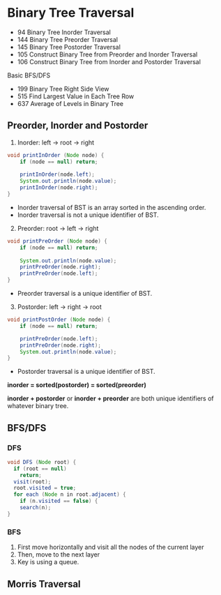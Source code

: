 # Binary Tree Traversal
* 94 Binary Tree Inorder Traversal
* 144 Binary Tree Preorder Traversal
* 145 Binary Tree Postorder Traversal
* 105 Construct Binary Tree from Preorder and Inorder Traversal
* 106 Construct Binary Tree from Inorder and Postorder Traversal

Basic BFS/DFS
* 199 Binary Tree Right Side View
* 515 Find Largest Value in Each Tree Row
* 637 Average of Levels in Binary Tree
## Preorder, Inorder and Postorder
1. Inorder: left -> root -> right
```java
void printInOrder (Node node) {
    if (node == null) return;
    
    printInOrder(node.left);
    System.out.println(node.value);
    printInOrder(node.right);
}
```
* Inorder traversal of BST is an array sorted in the ascending order.
* Inorder traversal is not a unique identifier of BST.
2. Preorder: root -> left -> right
```java
void printPreOrder (Node node) {
    if (node == null) return;
    
    System.out.println(node.value);
    printPreOrder(node.right);
    printPreOrder(node.left);
}
```
* Preorder traversal is a unique identifier of BST.

3. Postorder: left -> right -> root
```java
void printPostOrder (Node node) {
    if (node == null) return;

    printPreOrder(node.left);
    printPreOrder(node.right);
    System.out.println(node.value);
}
```
* Postorder traversal is a unique identifier of BST.

**inorder = sorted(postorder) = sorted(preorder)**

**inorder + postorder** or **inorder + preorder** are both unique identifiers of whatever binary tree.

## BFS/DFS
### DFS
```java
void DFS (Node root) {
  if (root == null) 
    return;
  visit(root);
  root.visited = true;
  for each (Node n in root.adjacent) {
    if (n.visited == false) {
    search(n);
}
```
### BFS
1. First move horizontally and visit all the nodes of the current layer
2. Then, move to the next layer
3. Key is using a queue.
## Morris Traversal
